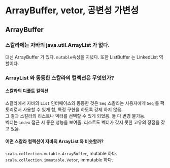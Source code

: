 # ArrayBuffer, vetor,  공변성 가변성

## ArrayBuffer

### 스칼라에는 자바의 java.util.ArrayList 가 없다.
대신 ArrayBuffer 가 있다. `mutable`속성을 지녔다.
또한 ListBuffer 는 LinkedList 역할이다.

### ArrayList 와 동등한 스칼라의 컬렉션은 무엇인가?

#### 스칼라의 디폴트 컬렉션
스칼라에서 자바의 `List` 인터페이스와 동등한 것은 `Seq`
스칼라는 사용자에게 `Seq` 를 팩토리로서 사용할 수 있게 함, 특정 구현을 하도록 강제 하지 않음.  
그 결과 스칼라의 리스트나 벡터를 선택할 수 있게 되었음. 둘 다 변경 불가능.  
벡터는 `index` 접근 시 좋은 성능을 보여줌. 리스트도 벡터가 갖지 못한 고유의 장점을 갖고 있음.


#### 어떤 스칼라 컬렉션이 자바의 ArrayList 와 비슷할까?

`scala.collection.mutable.ArrayBuffer`, mutable 하다.  
`scala.collection.immutable.Vetor`, immutable 하다.



